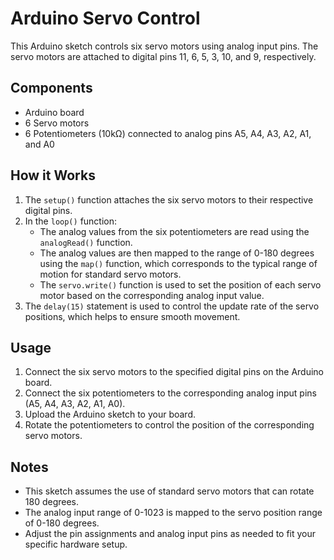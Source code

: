 
# Arduino Servo Control

This Arduino sketch controls six servo motors using analog input pins. The servo motors are attached to digital pins 11, 6, 5, 3, 10, and 9, respectively.

## Components

- Arduino board
- 6 Servo motors
- 6 Potentiometers (10kΩ) connected to analog pins A5, A4, A3, A2, A1, and A0

## How it Works

1. The `setup()` function attaches the six servo motors to their respective digital pins.
2. In the `loop()` function:
   - The analog values from the six potentiometers are read using the `analogRead()` function.
   - The analog values are then mapped to the range of 0-180 degrees using the `map()` function, which corresponds to the typical range of motion for standard servo motors.
   - The `servo.write()` function is used to set the position of each servo motor based on the corresponding analog input value.
3. The `delay(15)` statement is used to control the update rate of the servo positions, which helps to ensure smooth movement.

## Usage

1. Connect the six servo motors to the specified digital pins on the Arduino board.
2. Connect the six potentiometers to the corresponding analog input pins (A5, A4, A3, A2, A1, A0).
3. Upload the Arduino sketch to your board.
4. Rotate the potentiometers to control the position of the corresponding servo motors.

## Notes

- This sketch assumes the use of standard servo motors that can rotate 180 degrees.
- The analog input range of 0-1023 is mapped to the servo position range of 0-180 degrees.
- Adjust the pin assignments and analog input pins as needed to fit your specific hardware setup.
